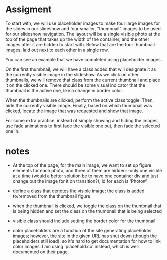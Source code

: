 # Assigment
To start with, we will use placeholder images to make four large images for the slides in our slideshow and four smaller, "thumbnail" images to be used for our slideshow navigation. The layout will be a single visible photo at the top of the page that takes up the width of the container, and the other images after it are hidden to start with. Below that are the four thumbnail images, laid out next to each other in a single row.

You can see an example that we have completed using placeholder images.

On the first thumbnail, we will have a class added that will designate it as the currently visible image in the slideshow. As we click on other thumbnails, we will remove that class from the current thumbnail and place it on the clicked one. There should be some visual indicator that the thumbnail is the active one, like a change in border color.

When the thumbnails are clicked, perform the active class toggle. Then, hide the currently visible image. Finally, based on which thumbnail was clicked, locate the image that was requested and show that image.

For some extra practice, instead of simply showing and hiding the images, use fade animations to first fade the visible one out, then fade the selected one in.

# notes
- At the top of the page, for the main image, we want to set up figure elements for each photo, and three of them are hidden--only one visible at a time (would a better solution be to have one container div and just change out the image for it on transition?); id for each is 'Photo#'

- define a class that denotes the visible image; the class is added to/removed from the thumbnail figure

- when the thumbnail is clicked, we toggle the class on the thumbnail that is being hidden and set the class on the thumbnail that is being selected

- visible class should include setting the border color for the thumbnail

- color placeholders are a function of the site generating placeholder images; however, the site in the given URL has shut down (though the placeholders still load), so it's hard to get documentation for how to link color images. I am using 'placehold.co' instead, which is well documented on their page.
